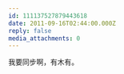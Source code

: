 ```yaml
---
id: 111137527879443618
date: 2011-09-16T02:44:00.000Z
reply: false
media_attachments: 0
---
```


我要同步啊，有木有。 ​​​​

